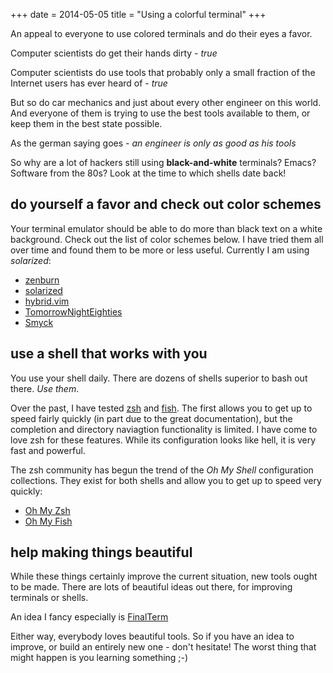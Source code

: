 +++
date = 2014-05-05
title = "Using a colorful terminal"
+++

An appeal to everyone to use colored terminals
and do their eyes a favor.

Computer scientists do get their hands dirty - *true*

Computer scientists do use tools that probably only a small fraction
of the Internet users has ever heard of - *true*

But so do car  mechanics and just about every other engineer on this world.
And everyone of them is trying to use the best tools available to them,
or keep them in the best state possible.

As the german saying goes - *an engineer is only as good as his tools*

So why are a lot of hackers still using **black-and-white** terminals?
Emacs? Software from the 80s? Look at the time to which shells date back!

<!-- A lot of concepts from the past are so tweaked by now that they *cry* for an overhaul! -->

## do yourself a favor and check out color schemes
Your terminal emulator should be able to do more than black text on a white background.
Check out the list of color schemes below. I have tried them all over time and found them
to be more or less useful. Currently I am using *solarized*:

* [zenburn](http://slinky.imukuppi.org/zenburn/)
* [solarized](http://ethanschoonover.com/solarized)
* [hybrid.vim](https://github.com/w0ng/vim-hybrid)
* [TomorrowNightEighties](https://github.com/ChrisKempson/Tomorrow-Theme)
* [Smyck](http://color.smyck.org/)

## use a shell that works with you
You use your shell daily. There are dozens of shells superior to bash
out there. *Use them*.

Over the past, I have tested [zsh](http://zsh.org) and [fish](http://fishshell.com).
The first allows you to get up to speed fairly quickly (in part due to the great documentation),
but the completion and directory naviagtion functionality is limited. I have come to love zsh for these features.
While its configuration looks like hell, it is very fast and powerful.

The zsh community has begun the trend of the *Oh My Shell* configuration collections.
They exist for both shells and allow you to get up to speed very quickly:

* [Oh My Zsh](https://github.com/robbyrussell/oh-my-zsh)
* [Oh My Fish](https://github.com/bpinto/oh-my-fish)

## help making things beautiful
While these things certainly improve the current situation, new tools ought to be made.
There are lots of beautiful ideas out there, for improving terminals or shells.

An idea I fancy especially is [FinalTerm](http://finalterm.org/)

Either way, everybody loves beautiful tools. So if you have an idea to improve,
or build an entirely new one - don't hesitate! The worst thing that might happen is you learning something ;-)
